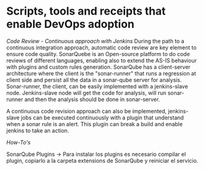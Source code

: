Scripts, tools and receipts that enable DevOps adoption
=======================================================

*Code Review - Continuous approach with Jenkins* 
During the path to a continuous integration approach, automatic code review are key element to ensure code quality. SonarQuebe is an Open-source platform to do code reviews of different languages, enabling also to extend the AS-IS behaviour with plugins and custom rules generation. SonarQube has a client-server architecture where the client is the "sonar-runner" that runs a regression at client side and persist all the data in a sonar-qube server for analysis. Sonar-runner, the client, can be easily implemented with a jenkins-slave node. Jenkins-slave node will get the code for analysis, will run sonar-runner and then the analysis should be done in sonar-server. 

A continuous code revision approach can also be implemented, jenkins-slave jobs can be executed continuously with a plugin that understand when a sonar rule is an alert. This plugin can break a build and enable jenkins to take an action.



*How-To's*

SonarQube Plugins -> Para instalar los plugins es necesario compilar el plugin, copiarlo a la carpeta extensions de SonarQube y reiniciar el servicio.
